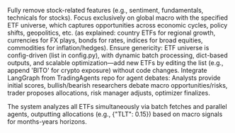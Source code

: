 Fully remove stock-related features (e.g., sentiment, fundamentals, technicals for stocks).
Focus exclusively on global macro with the specified ETF universe, which captures opportunities across economic cycles, policy shifts, geopolitics, etc. (as explained: country ETFs for regional growth, currencies for FX plays, bonds for rates, indices for broad equities, commodities for inflation/hedges).
Ensure genericity: ETF universe is config-driven (list in config.py), with dynamic batch processing, dict-based outputs, and scalable optimization—add new ETFs by editing the list (e.g., append 'BITO' for crypto exposure) without code changes.
Integrate LangGraph from TradingAgents repo for agent debates: Analysts provide initial scores, bullish/bearish researchers debate macro opportunities/risks, trader proposes allocations, risk manager adjusts, optimizer finalizes.

The system analyzes all ETFs simultaneously via batch fetches and parallel agents, outputting allocations (e.g., {"TLT": 0.15}) based on macro signals for months-years horizons.